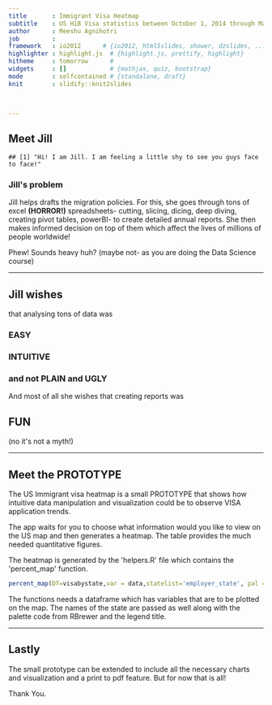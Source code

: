 ```yaml
---
title       : Immigrant Visa Heatmap
subtitle    : US H1B Visa statistics between October 1, 2014 through March 30, 2015
author      : Meeshu Agnihotri
job         : 
framework   : io2012      # {io2012, html5slides, shower, dzslides, ...}
highlighter : highlight.js  # {highlight.js, prettify, highlight}
hitheme     : tomorrow      # 
widgets     : []            # {mathjax, quiz, bootstrap}
mode        : selfcontained # {standalone, draft}
knit        : slidify::knit2slides

      

---
```

## Meet Jill


```
## [1] "Hi! I am Jill. I am feeling a little shy to see you guys face to face!"
```

### Jill's problem

Jill helps drafts the migration policies. For this, she goes through tons of excel **(HORROR!)** spreadsheets- cutting, slicing, dicing, deep diving, creating pivot tables, powerBI-  to create detailed annual reports. She then makes informed decision on top of them which affect the lives of millions of people worldwide!

Phew! Sounds heavy huh? (maybe not- as you are doing the Data Science course)

--- 
## Jill wishes

that analysing tons of data was

### EASY
### INTUITIVE
### and not PLAIN and UGLY

And most of all she wishes that creating reports was 

## FUN
(no it's not a myth!)

--- 
## Meet the PROTOTYPE

The US Immigrant visa heatmap is a small PROTOTYPE that shows how intuitive data manipulation and visualization could be to observe VISA application trends.

The app waits for you to choose what information would you like to view on the US map and then generates a heatmap. The table provides the much needed quantitative figures.

The heatmap is generated by the 'helpers.R' file which contains the 'percent_map' function. 


```r
percent_map(DT=visabystate,var = data,statelist='employer_state', pal = palname,legend.title=legtitle)
```
  The functions needs a dataframe which has variables that are to be plotted on the map. The names of the state are passed as well along with the palette code from RBrewer and the legend title.

---
## Lastly

The small prototype can be extended to include all the necessary charts and visualization and a print to pdf feature. But for now that is all!

Thank You.



